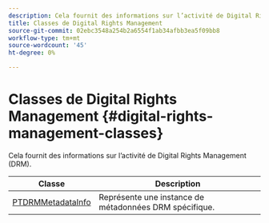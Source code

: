 ```yaml
---
description: Cela fournit des informations sur l’activité de Digital Rights Management (DRM).
title: Classes de Digital Rights Management
source-git-commit: 02ebc3548a254b2a6554f1ab34afbb3ea5f09bb8
workflow-type: tm+mt
source-wordcount: '45'
ht-degree: 0%

---
```


# Classes de Digital Rights Management {#digital-rights-management-classes}

Cela fournit des informations sur l’activité de Digital Rights Management (DRM).

| **Classe** | **Description** |
|---|---|
| [PTDRMMetadataInfo](https://help.adobe.com/en_US/primetime/api/psdk/appledoc/Classes/PTDRMMetadataInfo.html) | Représente une instance de métadonnées DRM spécifique. |
